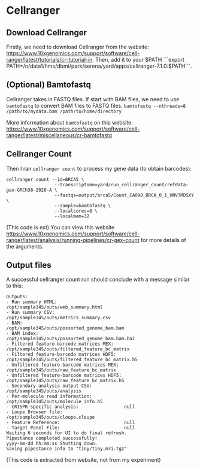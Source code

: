 # Cellranger

## Download Cellranger
Firstly, we need to download Cellranger from the website: https://www.10xgenomics.com/support/software/cell-ranger/latest/tutorials/cr-tutorial-in. Then, add it to your $PATH
```export PATH=/n/data1/hms/dbmi/park/serena/yard/apps/cellranger-7.1.0:$PATH```.

## (Optional) Bamtofastq
Cellranger takes in FASTQ files. If start with BAM files, we need to use ```bamtofastq``` to convert BAM files to FASTQ files. 
```bamtofastq --nthreads=8 /path/to/mydata.bam /path/to/home/directory```

More information about ```bamtofastq``` on this website: https://www.10xgenomics.com/support/software/cell-ranger/latest/miscellaneous/cr-bamtofastq

## Cellranger Count
Then I ran ```cellranger count``` to process my gene data (to obtain barcodes):
```
cellranger count --id=BRCA5 \
                  --transcriptome=yard/run_cellranger_count/refdata-gex-GRCh38-2020-A \
                  --fastqs=output/brca5/Count_CA098_BRCA_0_1_HNV7MDSXY \
                  --sample=bamtofastq \
                  --localcores=8 \
                  --localmem=32
```
(This code is ext)
You can view this website https://www.10xgenomics.com/support/software/cell-ranger/latest/analysis/running-pipelines/cr-gex-count for more details of the arguments.

## Output files
A successful cellranger count run should conclude with a message similar to this:
```
Outputs:
- Run summary HTML:                         /opt/sample345/outs/web_summary.html
- Run summary CSV:                          /opt/sample345/outs/metrics_summary.csv
- BAM:                                      /opt/sample345/outs/possorted_genome_bam.bam
- BAM index:                                /opt/sample345/outs/possorted_genome_bam.bam.bai
- Filtered feature-barcode matrices MEX:    /opt/sample345/outs/filtered_feature_bc_matrix
- Filtered feature-barcode matrices HDF5:   /opt/sample345/outs/filtered_feature_bc_matrix.h5
- Unfiltered feature-barcode matrices MEX:  /opt/sample345/outs/raw_feature_bc_matrix
- Unfiltered feature-barcode matrices HDF5: /opt/sample345/outs/raw_feature_bc_matrix.h5
- Secondary analysis output CSV:            /opt/sample345/outs/analysis
- Per-molecule read information:            /opt/sample345/outs/molecule_info.h5
- CRISPR-specific analysis:                 null
- Loupe Browser file:                       /opt/sample345/outs/cloupe.cloupe
- Feature Reference:                        null
- Target Panel File:                        null
Waiting 6 seconds for UI to do final refresh.
Pipestance completed successfully!
yyyy-mm-dd hh:mm:ss Shutting down.
Saving pipestance info to "tiny/tiny.mri.tgz"
```
(This code is extracted from website, not from my experiment)

